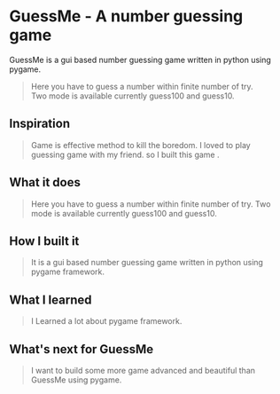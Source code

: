 # GuessMe - A number guessing game

GuessMe is a gui based number guessing game written in python using pygame. 
> Here you have to guess a number within finite number of try.<br>
> Two mode is available currently guess100 and guess10.

## Inspiration
> Game is effective method to kill the boredom. I loved to play <br>guessing game with my friend. so I built this game . 
## What it does
> Here you have to guess a number within finite number of try. Two <br>mode is available currently guess100 and guess10.
## How I built it
> It is a gui based number guessing game written in python using <br>pygame framework.
## What I learned
> I Learned a lot about pygame framework.
## What's next for GuessMe
> I want to build some more game advanced and beautiful than <br>GuessMe using pygame.
